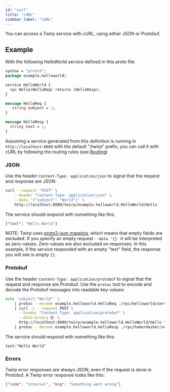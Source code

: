 ```yaml
---
id: "curl"
title: "cURL"
sidebar_label: "cURL"
---
```


You can access a Twirp service with cURL, using either JSON or Protobuf.

## Example

With the following HelloWorld service defined in this proto file:

```proto
syntax = "proto3";
package example.helloworld;

service HelloWorld {
  rpc Hello(HelloReq) returns (HelloResp);
}

message HelloReq {
   string subject = 1;
}

message HelloResp {
  string text = 1;
}
```

Assuming a service generated from this definition is running in `http://localhost:8080` with the default
"/twirp" prefix, you can call it with cURL by following the routing rules (see
[Routing](routing.md))

### JSON

Use the header `Content-Type: application/json` to signal that the request and response are JSON:

```sh
curl --request "POST" \
    --header "Content-Type: application/json" \
    --data '{"subject": "World"}' \
    http://localhost:8080/twirp/example.helloworld.HelloWorld/Hello
```

The service should respond with something like this:

```json
{"text": "Hello World"}
```

NOTE: Twirp uses [proto3-json mapping](https://developers.google.com/protocol-buffers/docs/proto3#json),
which means that empty fields are excluded. If you specify an empty request `--data '{}'` it will be
interpreted as zero-values. Zero-values are also excluded on responses. In this example,
if the service responded with an empty "text" field, the response you will see is empty `{}`.

### Protobuf

Use the header `Content-Type: application/protobuf` to signal that the request and response are Protobuf.
Use the `protoc` tool to encode and decode the Protobuf messages into readable key-values:

```sh
echo 'subject:"World"' \
	| protoc --encode example.helloworld.HelloReq ./rpc/helloworld/service.proto \
	| curl -s --request POST \
      --header "Content-Type: application/protobuf" \
      --data-binary @- \
      http://localhost:8080/twirp/example.helloworld.HelloWorld/Hello \
	| protoc --decode example.helloworld.HelloResp ./rpc/haberdasher/service.proto
```

The service should respond with something like this:

```
text:"Hello World"
```

### Errors

Twirp error responses are always JSON, even if the request is done in Protobuf. A Twirp error response looks like this:

```json
{"code": "internal", "msg": "Something went wrong"}
```

